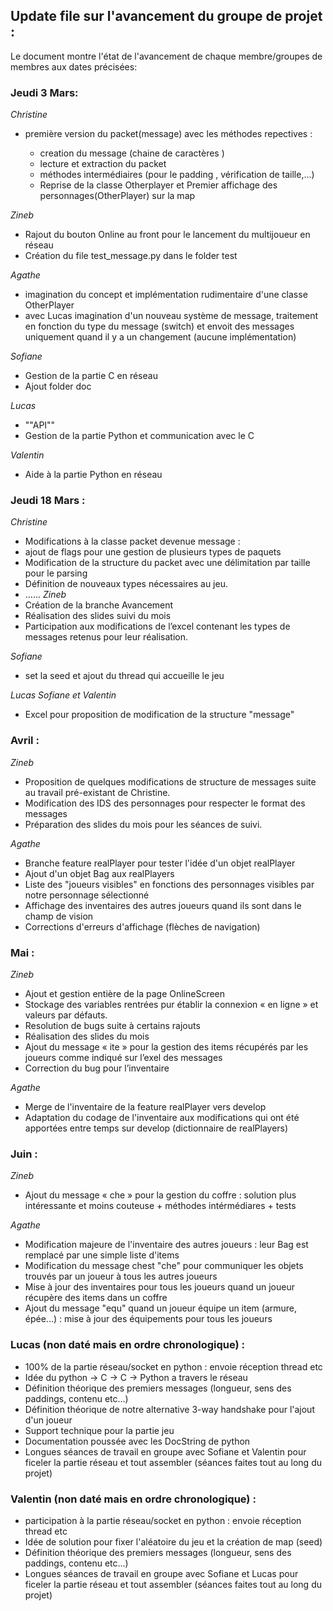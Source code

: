 ## Update file sur l'avancement du groupe de projet :

Le document montre l'état de l'avancement de chaque membre/groupes de membres aux dates précisées:

### Jeudi 3 Mars:
*Christine*

- première version du packet(message) avec les méthodes repectives :

  - creation du message (chaine de caractères )
  - lecture et extraction du packet
  - méthodes intermédiaires (pour le padding , vérification de taille,...)
  - Reprise de la classe Otherplayer et Premier affichage des personnages(OtherPlayer) sur la map 

*Zineb*
- Rajout du bouton Online au front pour le lancement du multijoueur en réseau 
- Création du file test_message.py dans le folder test 

*Agathe* 
- imagination du concept et implémentation rudimentaire d'une classe OtherPlayer 
- avec Lucas imagination d'un nouveau système de message, traitement en fonction du type du message (switch) et envoit des messages uniquement quand il y a un changement (aucune implémentation)

*Sofiane* 
- Gestion de la partie C en réseau 
- Ajout folder doc

*Lucas* 
- ""API""
- Gestion de la partie Python et communication avec le C 

*Valentin*
- Aide à la partie Python en réseau 

### Jeudi 18 Mars :

*Christine* 
- Modifications à la classe packet devenue message :
- ajout de flags pour une gestion de plusieurs types de paquets 
- Modification de la structure du packet avec une délimitation par taille pour le parsing
- Définition de nouveaux types nécessaires au jeu.
- ......
*Zineb*
- Création de la branche Avancement 
- Réalisation des slides suivi du mois 
- Participation aux modifications de l’excel contenant les types de messages retenus pour leur réalisation.


*Sofiane* 
- set la seed et ajout du thread qui accueille le jeu 

*Lucas Sofiane et Valentin*
- Excel pour proposition de modification de la structure "message"

### Avril :

*Zineb* 
- Proposition de quelques modifications de structure de messages suite au travail pré-existant de Christine.
- Modification des IDS des personnages  pour respecter le format des messages 
- Préparation des slides du mois pour les séances de suivi.

*Agathe* 
- Branche feature realPlayer pour tester l'idée d'un objet realPlayer
- Ajout d'un objet Bag aux realPlayers
- Liste des "joueurs visibles" en fonctions des personnages visibles par notre personnage sélectionné
- Affichage des inventaires des autres joueurs quand ils sont dans le champ de vision 
- Corrections d'erreurs d'affichage (flèches de navigation)


### Mai :
*Zineb*
- Ajout et gestion entière de la page OnlineScreen 
- Stockage des variables rentrées pur établir la connexion « en ligne » et valeurs par défauts.
- Resolution de bugs suite à certains rajouts 
- Réalisation des slides du mois 
- Ajout du message « ite » pour la gestion des items récupérés par les joueurs comme indiqué sur l’exel des messages
- Correction du bug pour l’inventaire 

*Agathe*
- Merge de l'inventaire de la feature realPlayer vers develop
- Adaptation du codage de l'inventaire aux modifications qui ont été apportées entre temps sur develop (dictionnaire de realPlayers)


### Juin :
*Zineb*

- Ajout du message « che » pour la gestion du coffre : solution plus intéressante et moins couteuse + méthodes intérmédiares + tests 

*Agathe* 
- Modification majeure de l'inventaire des autres joueurs : leur Bag est remplacé par une simple liste d'items
- Modification du message chest "che" pour communiquer les objets trouvés par un joueur à tous les autres joueurs
- Mise à jour des inventaires pour tous les joueurs quand un joueur récupère des items dans un coffre
- Ajout du message "equ" quand un joueur équipe un item (armure, épée...) : mise à jour des équipements pour tous les joueurs 

### Lucas (non daté mais en ordre chronologique) :

- 100% de la partie réseau/socket en python : envoie réception thread etc
- Idée du python → C → C → Python a travers le réseau
- Définition théorique des premiers messages (longueur, sens des paddings, contenu etc...)
- Définition théorique de notre alternative 3-way handshake pour l'ajout d'un joueur
- Support technique pour la partie jeu
- Documentation poussée avec les DocString de python
- Longues séances de travail en groupe avec Sofiane et Valentin pour ficeler la partie réseau et tout assembler (séances faites tout au long du projet)

### Valentin (non daté mais en ordre chronologique) :

- participation à la partie réseau/socket en python : envoie réception thread etc
- Idée de solution pour fixer l'aléatoire du jeu et la création de map (seed)
- Définition théorique des premiers messages (longueur, sens des paddings, contenu etc...)
- Longues séances de travail en groupe avec Sofiane et Lucas pour ficeler la partie réseau et tout assembler (séances faites tout au long du projet)
